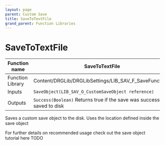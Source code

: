 ```yaml
---
layout: page
parent: Custom Save
title: SaveToTextFile
grand_parent: Function Libraries
---
```


# SaveToTextFile

| Function name | SaveToTextFile |
| --- | --- |
| Function Library | Content/DRGLib/DRGLibSettings/LIB_SAV_F_SaveFunctions |
| Inputs | `SaveObject(LIB_SAV_O_CustomSaveObject reference)` |
| Outputs | `Success(Boolean)` Returns true if the save was successfully saved to disk |

Saves a custom save object to the disk. Uses the location defined inside the save object

For further details on recommended usage check out the save object tutorial here TODO
